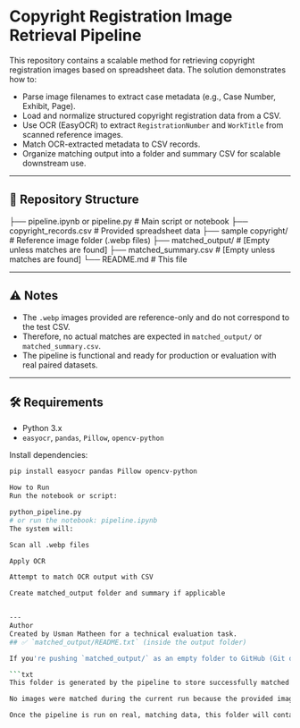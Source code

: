 # Copyright Registration Image Retrieval Pipeline

This repository contains a scalable method for retrieving copyright registration images based on spreadsheet data. The solution demonstrates how to:

- Parse image filenames to extract case metadata (e.g., Case Number, Exhibit, Page).
- Load and normalize structured copyright registration data from a CSV.
- Use OCR (EasyOCR) to extract `RegistrationNumber` and `WorkTitle` from scanned reference images.
- Match OCR-extracted metadata to CSV records.
- Organize matching output into a folder and summary CSV for scalable downstream use.

---

## 📂 Repository Structure

├── pipeline.ipynb or pipeline.py # Main script or notebook
├── copyright_records.csv # Provided spreadsheet data
├── sample copyright/ # Reference image folder (.webp files)
├── matched_output/ # [Empty unless matches are found]
├── matched_summary.csv # [Empty unless matches are found]
└── README.md # This file


---

## ⚠️ Notes

- The `.webp` images provided are reference-only and do not correspond to the test CSV.
- Therefore, no actual matches are expected in `matched_output/` or `matched_summary.csv`.
- The pipeline is functional and ready for production or evaluation with real paired datasets.

---

## 🛠️ Requirements

- Python 3.x
- `easyocr`, `pandas`, `Pillow`, `opencv-python`

Install dependencies:
```bash
pip install easyocr pandas Pillow opencv-python

How to Run
Run the notebook or script:

python_pipeline.py
# or run the notebook: pipeline.ipynb
The system will:

Scan all .webp files

Apply OCR

Attempt to match OCR output with CSV

Create matched_output folder and summary if applicable


---
Author
Created by Usman Matheen for a technical evaluation task.
## ✅ `matched_output/README.txt` (inside the output folder)

If you're pushing `matched_output/` as an empty folder to GitHub (Git doesn't store empty folders by default), add this placeholder:

```txt
This folder is generated by the pipeline to store successfully matched images.

No images were matched during the current run because the provided images were for reference only and do not correspond to any rows in the test CSV.

Once the pipeline is run on real, matching data, this folder will contain cropped or full registration images linked to spreadsheet entries.

